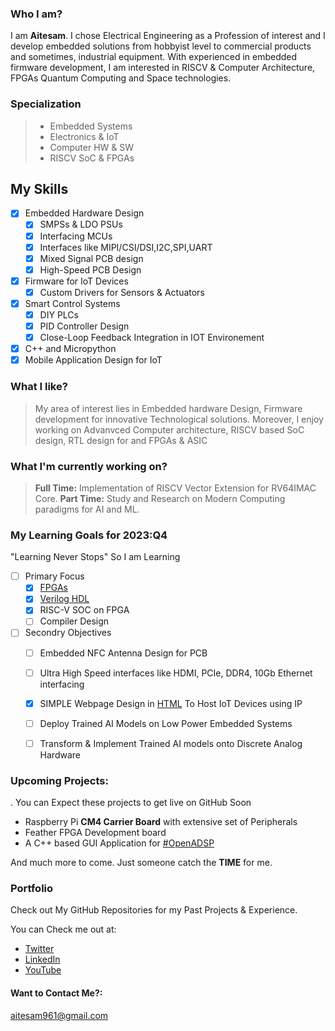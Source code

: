 
### Who I am?
I am **Aitesam**. I chose Electrical Engineering as a  Profession of interest and I develop embedded solutions from hobbyist level to commercial products and sometimes, industrial equipment. With experienced in embedded firmware development, I am interested in RISCV & Computer Architecture, FPGAs Quantum Computing and Space technologies.


### Specialization
> - Embedded Systems
> - Electronics & IoT
> - Computer HW & SW
> - RISCV SoC & FPGAs



## My Skills
* [x] Embedded Hardware Design
    * [x] SMPSs & LDO PSUs
    * [x] Interfacing MCUs
    * [x] Interfaces like MIPI/CSI/DSI,I2C,SPI,UART
    * [x] Mixed Signal PCB design
    * [x] High-Speed PCB Design
* [x] Firmware for IoT Devices
    * [x] Custom Drivers for Sensors & Actuators
* [x] Smart Control Systems
    * [x] DIY PLCs 
    * [x] PID Controller Design
    * [x] Close-Loop Feedback Integration in IOT Environement  
* [x] C++ and Micropython
* [x] Mobile Application Design for IoT 

### What I like?

> My area of interest lies in Embedded hardware Design, Firmware development for innovative Technological solutions. Moreover, I enjoy working on Advanvced Computer architecture, RISCV based SoC design, RTL design for  and FPGAs & ASIC

### What I'm currently working on?
> **Full Time:** Implementation of RISCV Vector Extension for RV64IMAC Core.
> **Part Time:** Study and Research on Modern Computing paradigms for AI and ML.

### My Learning Goals for 2023:Q4
"Learning Never Stops" 
So I am Learning 
* [ ] Primary Focus
     * [x] [FPGAs](https://en.wikipedia.org/wiki/Field-programmable_gate_array)
     * [x] [Verilog HDL](https://en.wikipedia.org/wiki/Verilog)
     * [x] RISC-V SOC on FPGA
     * [ ] Compiler Design
* [ ]  Secondry Objectives
     * [ ]  Embedded NFC Antenna Design for PCB
     * [ ]  Ultra High Speed interfaces like HDMI, PCIe, DDR4, 10Gb Ethernet interfacing
     * [x]  SIMPLE Webpage Design in [HTML](https://en.wikipedia.org/wiki/HTML) To Host IoT Devices using IP
     * [ ]  Deploy Trained AI Models on Low Power Embedded Systems
     * [ ]  Transform & Implement Trained AI models onto Discrete Analog Hardware



### Upcoming Projects:
. You can Expect these projects to get live on GitHub Soon
- Raspberry Pi **CM4 Carrier Board** with extensive set of Peripherals
- Feather FPGA Development board
- A C++ based GUI Application for [#OpenADSP](https://github.com/maitesam/OpenADSP)


And much more to come. Just someone catch the **TIME** for me.


### Portfolio

Check out My GitHub Repositories for my Past Projects & Experience.

You can Check me out at:
* [Twitter](https://twitter.com/TheCactus961)
* [LinkedIn](https://www.linkedin.com/in/muhammad-aitesam/)
* [YouTube](https://youtube.com/@thecactus961)

#### Want to Contact Me?:
aitesam961@gmail.com




